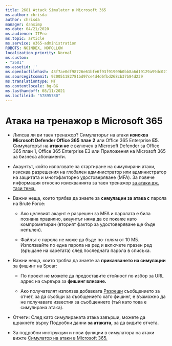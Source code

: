 ```yaml
---
title: 2681 Attack Simulator в Microsoft 365
ms.author: chrisda
author: chrisda
manager: dansimp
ms.date: 04/21/2020
ms.audience: ITPro
ms.topic: article
ms.service: o365-administration
ROBOTS: NOINDEX, NOFOLLOW
localization_priority: Normal
ms.custom:
- "2681"
ms.assetid: ''
ms.openlocfilehash: 43f7ae0df98726e61bfe6f93f91909b0bb8a6d19129a99dc027e8b563bc35a6c
ms.sourcegitcommit: 920051182781bd97ce4d4d6fbd268cb37b84d239
ms.translationtype: MT
ms.contentlocale: bg-BG
ms.lasthandoff: 08/11/2021
ms.locfileid: "57895780"
---
```

# <a name="attack-simulator-in-microsoft-365"></a>Атака на тренажор в Microsoft 365

- Липсва ли ви таен тренажор? Симулаторът на атаки **изисква Microsoft Defender Office 365 план 2** или Office 365 Enterprise **E5**. Симулаторът на **атаки не** е включен в Microsoft Defender за Office 365 план 1, Office 365 Enterprise E3 или Приложения на Microsoft 365 за бизнеса абонаменти.

- Акаунтът, който използвате за стартиране на симулирани атаки, изисква разрешения на глобален администратор или администратор на защитата и многофакторно удостоверяване (MFA). За повече информация относно изискванията за таен тренажор [за атаки вж. тази тема.](https://docs.microsoft.com/microsoft-365/security/office-365-security/attack-simulator)

- Важни неща, които трябва да знаете за **симулации за атака с** парола на Brute Force:

  - Ако целевият акаунт е разрешен за MFA и паролата е била познана правилно, акаунтът няма да се покаже като компрометиран (вторият фактор за удостоверяване ще бъде непълен).

  - Файлът с парола не може да бъде по-голям от 10 МБ. Използвайте по една парола на ред и включете празен ред (връщане на каретата) след последната парола в списъка.

- Важни неща, които трябва да знаете за **прикачването на симулации** за фишинг на Spear:

  - По проект не можете да предоставите стойност по избор за URL адрес на сървъра за **фишинг влизане.**

  - Ако получателят използва добавката [Разреши](https://docs.microsoft.com/microsoft-365/security/office-365-security/enable-the-report-message-add-in) съобщението за отчет, за да съобщи за съобщението като фишинг, е възможно да не получавате известия за съобщението (тъй като това е симулирана атака).

- Отчети: След като симулираната атака завърши, можете да щракнете върху Подробни данни **за атаката,** за да видите отчета.

- За подробни инструкции и нови функции в симулатора на атаки вижте [Симулатор на атаки в Microsoft 365.](https://docs.microsoft.com/microsoft-365/security/office-365-security/attack-simulator)
